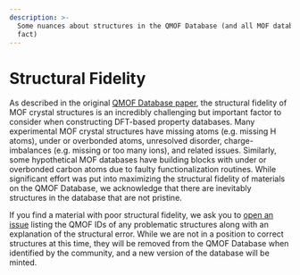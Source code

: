 ```yaml
---
description: >-
  Some nuances about structures in the QMOF Database (and all MOF databases, in
  fact)
---
```


# Structural Fidelity

As described in the original [QMOF Database paper](https://doi.org/10.1016/j.matt.2021.02.015), the structural fidelity of MOF crystal structures is an incredibly challenging but important factor to consider when constructing DFT-based property databases. Many experimental MOF crystal structures have missing atoms (e.g. missing H atoms), under or overbonded atoms, unresolved disorder, charge-imbalances (e.g. missing or too many ions), and related issues. Similarly, some hypothetical MOF databases have building blocks with under or overbonded carbon atoms due to faulty functionalization routines. While significant effort was put into maximizing the structural fidelity of materials on the QMOF Database, we acknowledge that there are inevitably structures in the database that are not pristine.

If you find a material with poor structural fidelity, we ask you to [open an issue](https://github.com/arosen93/QMOF/issues) listing the QMOF IDs of any problematic structures along with an explanation of the structural error. While we are not in a position to correct structures at this time, they will be removed from the QMOF Database when identified by the community, and a new version of the database will be minted.
